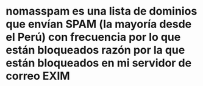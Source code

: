 # nomasspam es una lista de dominios que envían SPAM (la mayoría desde el Perú) con frecuencia por lo que están bloqueados razón por la que están bloqueados en mi servidor de correo EXIM
